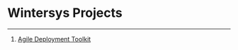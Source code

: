# Wintersys Projects
--------------

1. [Agile Deployment Toolkit](<Agile Deployment Toolkit/ADT.md>)


